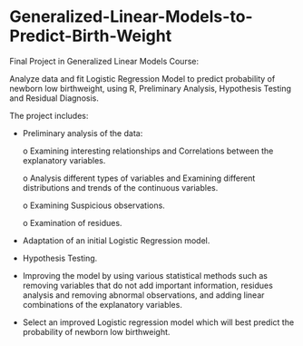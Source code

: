 # Generalized-Linear-Models-to-Predict-Birth-Weight

Final Project in Generalized Linear Models Course:

Analyze data and fit Logistic Regression Model to predict probability of newborn low birthweight, using R, Preliminary Analysis, Hypothesis Testing and Residual Diagnosis.

The project includes:

- Preliminary analysis of the data:

  o Examining interesting relationships and Correlations between the explanatory variables.

  o Analysis different types of variables and Examining different distributions and trends of the continuous variables.

  o Examining Suspicious observations.

  o Examination of residues.

- Adaptation of an initial Logistic Regression model.

- Hypothesis Testing.

- Improving the model by using various statistical methods such as removing variables that do not add important information, residues analysis and removing abnormal observations, and adding linear combinations of the explanatory variables.

- Select an improved Logistic regression model which will best predict the probability of newborn low birthweight.
